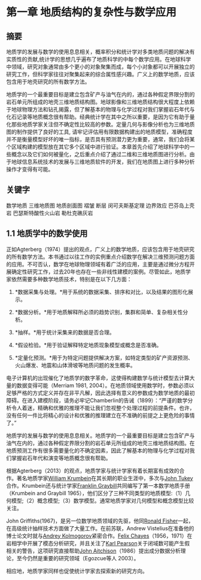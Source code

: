 # 第一章 地质结构的复杂性与数学应用
## 摘要
<!-- page 1 -->
地质学的发展与数学的使用息息相关，概率积分和统计学对多类地质问题的解决有实质性的贡献,统计学的思想几乎遍布了地质科学的中每个数学应用。在地球科学中领域，研究对象通常由多个更小的对象聚集而成，每个小对象都可以开展独立的研究工作，但科学家往往对聚集起来的综合属性感兴趣。广义上的数学地质，应该包含用于地壳研究的所有数学方法。

地质学的一个最重要目标是建立包含矿产与油气在内的，通过各种假定界限分割的岩石单元所组成的地壳三维地质结构图。地球影像和三维地质结构很大程度上依赖于地球物理方法和钻孔揭露，但了解基本的物理与化学过程对我们掌握岩石年代与化石记录等地质概念很有帮助。经典统计学在其中之所以重要，是因为它有助于量化那些地质学家关注但不确定性比较高的参数。定量几何与影像分析也为三维地质图的制作提供了良好的工具, 请牢记评估用有限数据构建出的地质模型，准确程度并不是衡量模型好坏的唯一指标，是否具有预测潜力更为重要，通常，我们会将某个区域构建的模型放在其它多个区域中进行验证。本章首先介绍了地球科学中的一些概念以及它们如何被量化，之后重点介绍了通过二维和三维地质图进行分析。由于地球信息系统技术的发展与三维地质软件的开发，我们在地质图上进行多种分析操作才变得有可能。
## 关键字
<!-- page 2 -->
数学地质 三维地质图 地质剖面图 褶皱 断层 闵可夫斯基定理 边界效应 巴芬岛上壳岩 巴瑟斯特酸性火山岩 勒杜克礁灰岩
## 1.1 地质学中的数学使用
正如Agterberg（1974）提出的观点，广义上的数学地质，应该包含用于地壳研究的所有数学方法。本书通过以往工作的实例重点介绍数学在解决三维预测问题方面的应用。不可否认，数学在地球物理领域有着广泛的应用，主要是通过微分方程开展确定性研究工作，过去20年也存在一些非线性建模的案例。尽管如此，地质学家依然需要多种数学地质技术，特别是在以下几方面：

1. *数据采集与处理。*用于系统的数据采集、排序和对比，以及结果的图形化展示。

2. *数据分析。*用于地质解释所必须的趋势识别，集群和简单、复杂相关性分析。

3. *抽样。*用于统计采集来的数据是否合理。

4. *假设检验。*用于验证解释特定地质现象模型或概念是否准确。

5. *定量化预测。*用于为特定问题提供解决方案，如特定类型的矿产资源预测、火山爆发、地震和山体滑坡等地质问题的发生概率。

电子计算机的出现催化了地质学的数字革命，这使得构建数学与统计模型去计算大量的数据变得可能（Merriam 1981, 2004）。在地质领域使用数学时，参数必须以足够严格的方式定义并存在非平凡解，因此选择有意义的参数成为数学地质的最初障碍。在进入建模阶段，请务必牢记Chamberlin的告诫（1899）：“严谨的数学分析令人着迷，精确和优雅的推理不能让我们忽视整个处理过程的前提条件。也许，没有任何一件比将精心的设计和优雅的推理建立在不准确的前提之上更危险的事情了。”

地质学的发展与数学的使用息息相关。地质学的一个最重要目标是建立包含矿产与油气在内的，通过各种假定界限分割的岩石单元所组成的地壳三维地质结构图。在地质预测工作有很多需要量化的不确定因素，因此了解基本的物理与化学过程对我们掌握岩石年代和演变等地质概念很有帮助。
<!-- page 3-->
根据Agterberg（2013）的观点，地质学家与统计学家有着长期富有成效的合作。著名地质学家[William Krumbein](https://en.wikipedia.org/wiki/William_C._Krumbein)在其长期的职业生涯中，多次与[John Tukey](https://en.wikipedia.org/wiki/John_Tukey)合作。Krumbein还与统计学家[Franklin Graybill](http://www.stat.colostate.edu/statdepartment/statnews/stat2012graybillobit.html)共同编写了第一本数学地质手册（Krumbein and Graybill 1965），他们区分了三种不同类型的地质模型:（1）几何模型;（2）概念模型;（3）数学模型。通常地质学家对几何模型和概念模型比较关注。

John Griffiths(1967)，是另一位数学地质领域的先驱，他同[Ronald Fisher](https://en.wikipedia.org/wiki/Ronald_Fisher)一起，在高级统计抽样技术方面做了大量工作。在前苏联，Andrew Vistelius在准备他的博士论文时就与[Andrey Kolmogorov](https://en.wikipedia.org/wiki/Andrey_Kolmogorov)紧密合作。[Felix Chayes](https://en.wikipedia.org/wiki/Felix_Chayes_Prize)（1956，1971）在岩相学中开展了模态分析研究，并且关注了[Karl Pearson](https://en.wikipedia.org/wiki/Karl_Pearson)关于闭域数可能产生假相关的警告，这项研究直接帮助[John Aitchison](https://en.wikipedia.org/wiki/John_Aitchison)（1986）提出成分数据分析理论，至今仍然是重要的研究领域（Egozcue等人 2003）。

相应地，地质学家同样也促使统计学家去探索新的研究方向。

